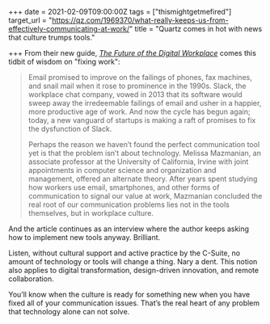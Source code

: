 +++
date = 2021-02-09T09:00:00Z
tags = ["thismightgetmefired"]
target_url = "https://qz.com/1969370/what-really-keeps-us-from-effectively-communicating-at-work/"
title = "Quartz comes in hot with news that culture trumps tools."

+++
From their new guide, [_The Future of the Digital Workplace_](https://qz.com/guide/digital-workplace/) comes this tidbit of wisdom on "fixing work":

> Email promised to improve on the failings of phones, fax machines, and snail mail when it rose to prominence in the 1990s. Slack, the workplace chat company, vowed in 2013 that its software would sweep away the irredeemable failings of email and usher in a happier, more productive age of work. And now the cycle has begun again; today, a new vanguard of startups is making a raft of promises to fix the dysfunction of Slack.
>
> Perhaps the reason we haven’t found the perfect communication tool yet is that the problem isn’t about technology. Melissa Mazmanian, an associate professor at the University of California, Irvine with joint appointments in computer science and organization and management, offered an alternate theory. After years spent studying how workers use email, smartphones, and other forms of communication to signal our value at work, Mazmanian concluded the real root of our communication problems lies not in the tools themselves, but in workplace culture.

And the article continues as an interview where the author keeps asking how to implement new tools anyway. Brilliant.

Listen, without cultural support and active practice by the C-Suite, no amount of technology or tools will change a thing. Nary a dent. This notion also applies to digital transformation, design-driven innovation, and remote collaboration.

You’ll know when the culture is ready for something new when you have fixed all of your communication issues. That’s the real heart of any problem that technology alone can not solve.